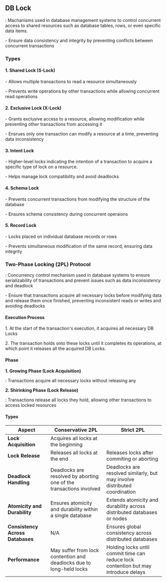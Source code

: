 ## **DB Lock**

: Machanisms used in database management systems to control concurrent access to shared resources such as database tables, rows, or even specific data items.

\- Ensure data consistency and integrity by preventing conflicts between concurrent transactions

### **Types**

#### **1\. Shared Lock (S-Lock)**

\- Allows multiple transactions to read a resource simultaneously

\- Prevents write operations by other transactions while allowing concurrent read operations

#### **2\. Exclusive Lock (X-Lock)**

\- Grants exclusive access to a resource, allowing modification while preventing other transactions from accessing it

\- Ensrues only one transaction can modify a resource at a time, preventing data inconsistency

#### **3\. Intent Lock**

\- Higher-level locks indicating the intention of a transaction to acquire a specific type of lock on a resource.

\- Helps manage lock compatibility and avoid deadlocks

#### **4\. Schema Lock**

\- Prevents concurrent transactions from modifying the structure of the database

\- Ensures schema consistency during concurrent operaions

#### **5\. Record Lock**

\- Locks placed on individual database records or rows

\- Prevents simultaneous modification of the same record, ensuring data integrity

### **Two-Phase Locking (2PL) Protocol**

: Concurrency control mechanism used in database systems to ensure serializability of transactions and prevent issues such as data inconsistency and deadlock

\- Ensure that transactions acquire all necessary locks before modifying data and release them once finished, preventing inconsistent reads or writes and avoiding deadlocks

#### **Execution Process**

1\. At the start of the transaction's execution, it acquires all necessary DB Locks

2\. The transaction holds onto these locks until it completes its operations, at which point it releases all the acquired DB Locks.

#### **Phase**

**1\. Growing Phase (Lock Acquisition)**

: Transactions acquire all necessary locks without releasing any

**2\. Shirinking Phase (Lock Release)**

: Transactions release all locks they hold, allowing other transactions to access locked resources

#### **Types**

| **Aspect** | **Conservative 2PL** | **Strict 2PL** |
| --- | --- | --- |
| **Lock Acquisition** | Acquires all locks at the beginning |  |
| **Lock Release** | Releases all locks at the end | Releases locks after commiting or aborting |
| **Deadlock Handling** | Deadlocks are resolved by aborting one of the transactions involved | Deadlocks are resolved similarly, but may involve distributed coordination |
| **Atomicity and Durability** | Ensures atomicity and durability within a single database | Extends atomicity and durability across distributed databases or nodes |
| **Consistency Across Databases** | N/A | Ensures global consistency across distributed databases |
| **Performance** | May suffer from lock contention and deadlocks due to long-held locks | Holding locks until commit time can reduce lock contention but may introduce delays |
